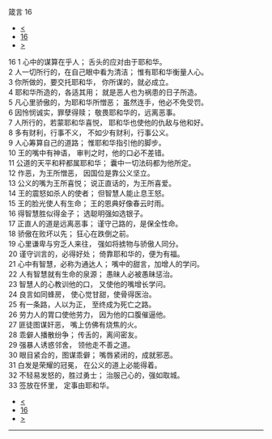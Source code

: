 ﻿





 箴言 16




* [<](bible/PRO15.md)
* [16](bible/PRO.md)
* [>](bible/PRO17.md)



 
16 
1 心中的谋算在乎人； 舌头的应对由于耶和华。  
2 人一切所行的，在自己眼中看为清洁； 惟有耶和华衡量人心。  
3 你所做的，要交托耶和华， 你所谋的，就必成立。  
4 耶和华所造的，各适其用； 就是恶人也为祸患的日子所造。  
5 凡心里骄傲的，为耶和华所憎恶； 虽然连手，他必不免受罚。  
6 因怜悯诚实，罪孽得赎； 敬畏耶和华的，远离恶事。  
7 人所行的，若蒙耶和华喜悦， 耶和华也使他的仇敌与他和好。  
8 多有财利，行事不义， 不如少有财利，行事公义。  
9 人心筹算自己的道路； 惟耶和华指引他的脚步。  
10 王的嘴中有神语， 审判之时，他的口必不差错。  
11 公道的天平和秤都属耶和华； 囊中一切法码都为他所定。  
12 作恶，为王所憎恶， 因国位是靠公义坚立。  
13 公义的嘴为王所喜悦； 说正直话的，为王所喜爱。  
14 王的震怒如杀人的使者； 但智慧人能止息王怒。  
15 王的脸光使人有生命； 王的恩典好像春云时雨。  
16 得智慧胜似得金子； 选聪明强如选银子。  
17 正直人的道是远离恶事； 谨守己路的，是保全性命。  
18 骄傲在败坏以先； 狂心在跌倒之前。  
19 心里谦卑与穷乏人来往， 强如将掳物与骄傲人同分。  
20 谨守训言的，必得好处； 倚靠耶和华的，便为有福。  
21 心中有智慧，必称为通达人； 嘴中的甜言，加增人的学问。  
22 人有智慧就有生命的泉源； 愚昧人必被愚昧惩治。  
23 智慧人的心教训他的口， 又使他的嘴增长学问。  
24 良言如同蜂房， 使心觉甘甜，使骨得医治。  
25 有一条路，人以为正， 至终成为死亡之路。  
26 劳力人的胃口使他劳力， 因为他的口腹催逼他。  
27 匪徒图谋奸恶， 嘴上仿佛有烧焦的火。  
28 乖僻人播散纷争； 传舌的，离间密友。  
29 强暴人诱惑邻舍， 领他走不善之道。  
30 眼目紧合的，图谋乖僻； 嘴唇紧闭的，成就邪恶。  
31 白发是荣耀的冠冕， 在公义的道上必能得着。  
32 不轻易发怒的，胜过勇士； 治服己心的，强如取城。  
33 签放在怀里， 定事由耶和华。 
* [<](bible/PRO15.md)
* [16](bible/PRO.md)
* [>](bible/PRO17.md)





---









